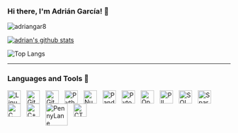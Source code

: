 ### Hi there, I'm Adrián García! 🦉

<p align="left"> <img src="https://komarev.com/ghpvc/?username=adriangar8&label=Profile%20views&color=0e75b6&style=flat" alt="adriangar8" /> </p>

[![adrian's github stats](https://github-readme-stats.vercel.app/api?username=adriangar8&show_icons=true&theme=radical)](https://github.com/adriangar8)

![Top Langs](https://github-readme-stats.vercel.app/api/top-langs/?username=adriangar8&layout=compact&theme=radical)

---

### Languages and Tools 🧰

<img align="left" alt="Linux" width="30px" style="padding-right:10px;" src="https://cdn.jsdelivr.net/gh/devicons/devicon/icons/linux/linux-original.svg" />
<img align="left" alt="Git" width="30px" style="padding-right:10px;" src="https://cdn.jsdelivr.net/gh/devicons/devicon/icons/git/git-original.svg" />
<img align="left" alt="GitHub" width="30px" style="padding-right:10px;" src="https://static-00.iconduck.com/assets.00/github-desktop-icon-2046x2048-r5plljad.png" />
<img align="left" alt="Python" width="30px" style="padding-right:10px;" src="https://cdn.jsdelivr.net/gh/devicons/devicon/icons/python/python-plain.svg" />
<img align="left" alt="NumPy" width="30px" style="padding-right:10px;" src="https://seeklogo.com/images/N/numpy-logo-479C24EC79-seeklogo.com.png" />
<img align="left" alt="Pandas" width="30px" style="padding-right:10px;" src="https://upload.wikimedia.org/wikipedia/commons/thumb/2/22/Pandas_mark.svg/1200px-Pandas_mark.svg.png" />
<img align="left" alt="Pytorch" width="30px" style="padding-right:10px;" src="https://pytorch.org/assets/images/pytorch-logo.png" />
<img align="left" alt="OpenCV" width="30px" style="padding-right:10px;" src="https://upload.wikimedia.org/wikipedia/commons/3/32/OpenCV_Logo_with_text_svg_version.svg" />
<img align="left" alt="PIL" width="30px" style="padding-right:10px;" src="https://raw.githubusercontent.com/python-pillow/pillow-logo/main/pillow-logo-248x250.png" />
<img align="left" alt="SQL" width="30px" style="padding-right:10px;" src="https://cdn-icons-png.flaticon.com/512/4492/4492311.png" />
<img align="left" alt="Spark" width="30px" style="padding-right:10px;" src="https://upload.wikimedia.org/wikipedia/commons/thumb/f/f3/Apache_Spark_logo.svg/250px-Apache_Spark_logo.svg.png" />
<img align="left" alt="C" width="30px" style="padding-right:10px;" src="https://upload.wikimedia.org/wikipedia/commons/thumb/1/18/C_Programming_Language.svg/695px-C_Programming_Language.svg.png" />
<img align="left" alt="C++" width="30px" style="padding-right:10px;" src="https://raw.githubusercontent.com/isocpp/logos/master/cpp_logo.png" />
<img align="left" alt="PennyLane" width="50px" style="padding-right:10px;" src="https://ssl.eventilla.com/static/logos/141224/889fa9b929355a4ccea6c86694da9189.png" />
<img align="left" alt="CType" width="30px" style="padding-right:10px;" src="https://www.matecdev.com/img/cpp-py.png" />
<br />
